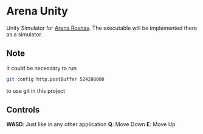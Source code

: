 # Arena Unity
Unity Simulator for [Arena Rosnav](https://github.com/Arena-Rosnav/arena-rosnav). The executable will be implemented there as a simulator.

## Note
It could be necessary to run 
```bash
git config http.postBuffer 524288000
```
to use git in this project

## Controls

**WASD**: Just like in any other application
**Q**: Move Down
**E**: Move Up
